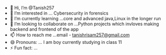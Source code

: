 - 👋 Hi, I’m @Tanish257
- 👀 I’m interested in ... Cybersecurity in forensics
- 🌱 I’m currently learning ...core and advanced java,Linux in the longer run
- 💞️ I’m looking to collaborate on ...Python projects which invloves making backend and frontend of the app
- 📫 How to reach me ...email - tanishrisam257@gmail.com
- 😄 Pronouns: ... I am boy currently studying in class 11
- ⚡ Fun fact: ...

<!---
Tanish257/Tanish257 is a ✨ special ✨ repository because its `README.md` (this file) appears on your GitHub profile.
You can click the Preview link to take a look at your changes.
--->

